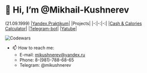 # 👋 Hi, I’m @Mikhail-Kushnerev
(21.09.1999)
|[Yandex.Praktikum](https://practicum.yandex.ru/trainer/python-developer-plus/lesson/91c0af5b-d616-47e9-81ba-01ed0d62910c/)| |Projects|
|-:|-:|-:|
|[Cash & Calories Calculator](https://github.com/Mikhail-Kushnerev/Calculator-of-Money-and-Calories)| |[Telegram-bot](https://github.com/Mikhail-Kushnerev/Pizza-bot)|
|[Yatube](https://github.com/Mikhail-Kushnerev/hw05_final)|


![Codewars](https://www.codewars.com/users/Mikhail-Kushnerev/badges/large)
- 📫 How to reach me:
  - E-mail: mikushnerev@yandex.ru
  - Phone: 8-(981)-788-68-65
  - Telegram: @mikushnerev
<!---
Mikhail-Kushnerev/Mikhail-Kushnerev is a ✨ special ✨ repository because its `README.md` (this file) appears on your GitHub profile.
You can click the Preview link to take a look at your changes.
--->
